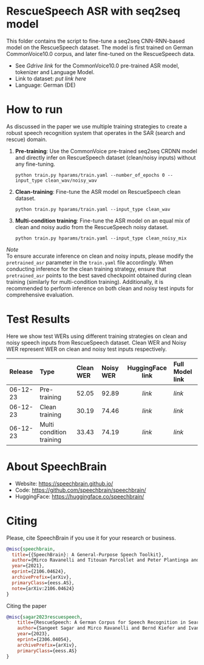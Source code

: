 # **RescueSpeech** ASR with seq2seq model
This folder contains the script to fine-tune a seq2seq CNN-RNN-based model on the RescueSpeech dataset.
The model is first trained on German CommonVoice10.0 corpus, and later fine-tuned on the RescueSpeech data.
- See *Gdrive link* for the CommonVoice10.0 pre-trained ASR model, tokenizer and Language Model.
- Link to dataset: *put link here*
- Language: German (DE)

# How to run
As discussed in the paper we use multiple training strategies to create a robust speech recognition system that operates in the SAR (search and rescue) domain.

1. **Pre-training**: Use the CommonVoice pre-trained seq2seq CRDNN model and directly infer on RescueSpeech dataset (clean/noisy inputs) without any fine-tuning.
    ```
    python train.py hparams/train.yaml --number_of_epochs 0 --input_type clean_wav/noisy_wav
    ```

2. **Clean-training**: Fine-tune the ASR model on RescueSpeech clean dataset.
    ```
    python train.py hparams/train.yaml --input_type clean_wav
    ```

3. **Multi-condition training**: Fine-tune the ASR model on an equal mix of clean and noisy audio from the RescueSpeech noisy dataset.
    ```
    python train.py hparams/train.yaml --input_type clean_noisy_mix
    ```

*Note* <br>
To ensure accurate inference on clean and noisy inputs, please modify the `pretrained_asr` parameter in the `train.yaml` file accordingly. When conducting inference for the clean training strategy, ensure that `pretrained_asr` points to the best saved checkpoint obtained during clean training (similarly for multi-condition training). Additionally, it is recommended to perform inference on both clean and noisy test inputs for comprehensive evaluation.


# Test Results
Here we show test WERs using different training strategies on clean and noisy speech inputs from RescueSpeech dataset.
Clean WER and Noisy WER represent WER on clean and noisy test inputs respectively.

| Release | Type                        |   Clean WER   |   Noisy WER   |   HuggingFace link    | Full Model link |
|:--------|:----------------------------|:--------------|:--------------|:---------------------:|:----------------|
|06-12-23 | Pre-training                |    52.05      |    92.89      |   *link*              | *link*          |
|06-12-23 | Clean training              |    30.19      |    74.46      |   *link*              | *link*          |
|06-12-23 | Multi condition training    |    33.43      |    74.19      |   *link*              | *link*          |


# **About SpeechBrain**
- Website: https://speechbrain.github.io/
- Code: https://github.com/speechbrain/speechbrain/
- HuggingFace: https://huggingface.co/speechbrain/

# **Citing**
Please, cite SpeechBrain if you use it for your research or business.

```bibtex
@misc{speechbrain,
  title={{SpeechBrain}: A General-Purpose Speech Toolkit},
  author={Mirco Ravanelli and Titouan Parcollet and Peter Plantinga and Aku Rouhe and Samuele Cornell and Loren Lugosch and Cem Subakan and Nauman Dawalatabad and Abdelwahab Heba and Jianyuan Zhong and Ju-Chieh Chou and Sung-Lin Yeh and Szu-Wei Fu and Chien-Feng Liao and Elena Rastorgueva and François Grondin and William Aris and Hwidong Na and Yan Gao and Renato De Mori and Yoshua Bengio},
  year={2021},
  eprint={2106.04624},
  archivePrefix={arXiv},
  primaryClass={eess.AS},
  note={arXiv:2106.04624}
}
```
Citing the paper
```bibtex
@misc{sagar2023rescuespeech,
    title={RescueSpeech: A German Corpus for Speech Recognition in Search and Rescue Domain},
    author={Sangeet Sagar and Mirco Ravanelli and Bernd Kiefer and Ivana Kruijff Korbayova and Josef van Genabith},
    year={2023},
    eprint={2306.04054},
    archivePrefix={arXiv},
    primaryClass={eess.AS}
}
```